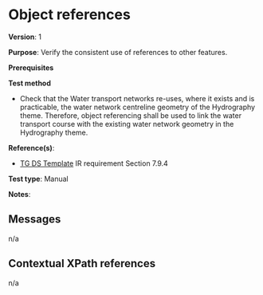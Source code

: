 # Object references

**Version**: 1

**Purpose**: Verify the consistent use of references to other features.

**Prerequisites**

**Test method**

* Check that the Water transport networks re-uses, where it exists and is practicable, the water network centreline geometry of the Hydrography theme. Therefore, object referencing shall be used to link the water transport course with the existing water network geometry in the Hydrography theme.

**Reference(s)**: 

* [TG DS Template](http://inspire.ec.europa.eu/id/ats/data-tn/3.2/tn-w-as/README#ref_TG_DS_tmpl) IR requirement Section 7.9.4 

**Test type**: Manual

**Notes**:

## Messages

n/a

## Contextual XPath references

n/a
